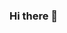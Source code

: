 ### Hi there 👋

<!--
**Sameekshaa/Sameekshaa** is a ✨ _special_ ✨ repository because its `README.md` (this file) appears on your GitHub profile.

Here are some ideas to get you started:

- 🌱 I’m currently learning Android App Development.
-->

